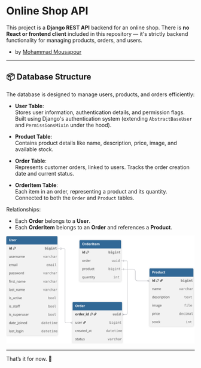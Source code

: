 # Online Shop API

This project is a **Django REST API** backend for an online shop. There is **no React or frontend client** included in this repository — it's strictly backend functionality for managing products, orders, and users.

- by [Mohammad Mousapour](https://github.com/mmd-punisher)
---

## 📦 Database Structure

The database is designed to manage users, products, and orders efficiently:

- **User Table**:  
  Stores user information, authentication details, and permission flags. Built using Django's authentication system (extending `AbstractBaseUser` and `PermissionsMixin` under the hood).

- **Product Table**:  
  Contains product details like name, description, price, image, and available stock.

- **Order Table**:  
  Represents customer orders, linked to users. Tracks the order creation date and current status.

- **OrderItem Table**:  
  Each item in an order, representing a product and its quantity. Connected to both the `Order` and `Product` tables.

Relationships:
- Each **Order** belongs to a **User**.
- Each **OrderItem** belongs to an **Order** and references a **Product**.

![db structure](core/db/EShop.svg)

---

That’s it for now. 🛵
